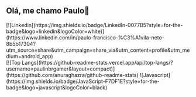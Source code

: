 ## Olá, me chamo Paulo👋
<div>
  [![Linkedin](https://img.shields.io/badge/LinkedIn-0077B5?style=for-the-badge&logo=linkedin&logoColor=white)](https://www.linkedin.com/in/paulo-francisco-%C3%A1vila-neto-8b5b17304?utm_source=share&utm_campaign=share_via&utm_content=profile&utm_medium=android_app)
</div>
[![Top Langs](https://github-readme-stats.vercel.app/api/top-langs/?username=paulinbrgamer&layout=compact)](https://github.com/anuraghazra/github-readme-stats)
![Javascript](https://img.shields.io/badge/JavaScript-F7DF1E?style=for-the-badge&logo=javascript&logoColor=black)
